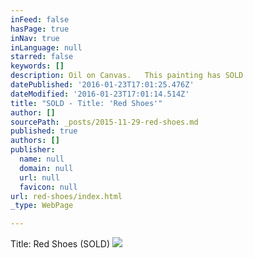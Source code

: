 ```yaml
---
inFeed: false
hasPage: true
inNav: true
inLanguage: null
starred: false
keywords: []
description: Oil on Canvas.   This painting has SOLD
datePublished: '2016-01-23T17:01:25.476Z'
dateModified: '2016-01-23T17:01:14.514Z'
title: "SOLD - Title: 'Red Shoes'"
author: []
sourcePath: _posts/2015-11-29-red-shoes.md
published: true
authors: []
publisher:
  name: null
  domain: null
  url: null
  favicon: null
url: red-shoes/index.html
_type: WebPage

---
```

Title:  Red Shoes   (SOLD)
![](https://s3-us-west-2.amazonaws.com/the-grid-img/p/80ea82a55ce66e598fa50606b1145e33ea2a8ae6.jpg)